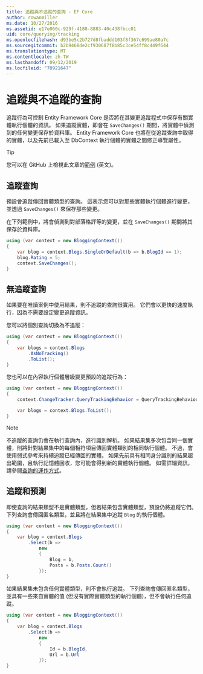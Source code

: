 ```yaml
---
title: 追蹤與不追蹤的查詢 - EF Core
author: rowanmiller
ms.date: 10/27/2016
ms.assetid: e17e060c-929f-4180-8883-40c438fbcc01
uid: core/querying/tracking
ms.openlocfilehash: d93be5c2b727d8fbaddd103f8f367c699ae80a7c
ms.sourcegitcommit: b2b9468de2cf930687f8b85c3ce54ff8c449f644
ms.translationtype: MT
ms.contentlocale: zh-TW
ms.lasthandoff: 09/12/2019
ms.locfileid: "70921647"
---
```

# <a name="tracking-vs-no-tracking-queries"></a>追蹤與不追蹤的查詢

追蹤行為可控制 Entity Framework Core 是否將在其變更追蹤程式中保存有關實體執行個體的資訊。 如果追蹤實體，即會在 `SaveChanges()` 期間，將實體中偵測到的任何變更保存於資料庫。 Entity Framework Core 也將在從追蹤查詢中取得的實體，以及先前已載入至 DbContext 執行個體的實體之間修正導覽屬性。

> [!TIP]  
> 您可以在 GitHub 上檢視此文章的[範例](https://github.com/aspnet/EntityFramework.Docs/tree/master/samples/core/Querying) \(英文\)。

## <a name="tracking-queries"></a>追蹤查詢

預設會追蹤傳回實體類型的查詢。 這表示您可以對那些實體執行個體進行變更，並透過 `SaveChanges()` 來保存那些變更。

在下列範例中，將會偵測到對部落格評等的變更，並在 `SaveChanges()` 期間將其保存於資料庫。

<!-- [!code-csharp[Main](samples/core/Querying/Tracking/Sample.cs)] -->
``` csharp
using (var context = new BloggingContext())
{
    var blog = context.Blogs.SingleOrDefault(b => b.BlogId == 1);
    blog.Rating = 5;
    context.SaveChanges();
}
```

## <a name="no-tracking-queries"></a>無追蹤查詢

如果要在唯讀案例中使用結果，則不追蹤的查詢很實用。 它們會以更快的速度執行，因為不需要設定變更追蹤資訊。

您可以將個別查詢切換為不追蹤：

<!-- [!code-csharp[Main](samples/core/Querying/Tracking/Sample.cs?highlight=4)] -->
``` csharp
using (var context = new BloggingContext())
{
    var blogs = context.Blogs
        .AsNoTracking()
        .ToList();
}
```

您也可以在內容執行個體層級變更預設的追蹤行為：

<!-- [!code-csharp[Main](samples/core/Querying/Tracking/Sample.cs?highlight=3)] -->
``` csharp
using (var context = new BloggingContext())
{
    context.ChangeTracker.QueryTrackingBehavior = QueryTrackingBehavior.NoTracking;

    var blogs = context.Blogs.ToList();
}
```

> [!NOTE]  
> 不追蹤的查詢仍會在執行查詢內，進行識別解析。 如果結果集多次包含同一個實體，則將針對結果集中的每個相符項目傳回實體類別的相同執行個體。 不過，會使用弱式參考來持續追蹤已經傳回的實體。 如果先前具有相同身分識別的結果超出範圍，且執行記憶體回收，您可能會得到新的實體執行個體。 如需詳細資訊，請參閱[查詢的運作方式](overview.md)。

## <a name="tracking-and-projections"></a>追蹤和預測

即使查詢的結果類型不是實體類型，但若結果包含實體類型，預設仍將追蹤它們。 下列查詢會傳回匿名類型，並且將在結果集中追蹤 `Blog` 的執行個體。

<!-- [!code-csharp[Main](samples/core/Querying/Tracking/Sample.cs?highlight=7)] -->
``` csharp
using (var context = new BloggingContext())
{
    var blog = context.Blogs
        .Select(b =>
            new
            {
                Blog = b,
                Posts = b.Posts.Count()
            });
}
```

如果結果集未包含任何實體類型，則不會執行追蹤。 下列查詢會傳回匿名類型，並具有一些來自實體的值 (但沒有實際實體類型的執行個體)，但不會執行任何追蹤。

<!-- [!code-csharp[Main](samples/core/Querying/Tracking/Sample.cs)] -->
``` csharp
using (var context = new BloggingContext())
{
    var blog = context.Blogs
        .Select(b =>
            new
            {
                Id = b.BlogId,
                Url = b.Url
            });
}
```

